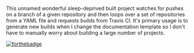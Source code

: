 This unnamed wonderful sleep-deprived built project watches for pushes on a branch of a given repository and then loops over a set of repositories from a YAML file and requests builds from Travis CI.
It's primary usage is to generate new builds when I change the documentation template so I don't have to manually worry about building a large number of projects.

[![forthebadge](http://forthebadge.com/images/badges/as-seen-on-tv.svg)](http://forthebadge.com)
